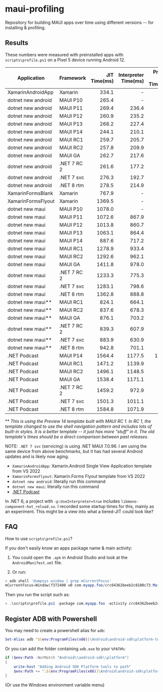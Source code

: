 # maui-profiling

Repository for building MAUI apps over time using different versions -- for installing & profiling.

## Results

These numbers were measured with preinstalled apps with `scripts\profile.ps1` on a Pixel 5 device running Android 12.

| Application        | Framework | JIT Time(ms) | Interpreter Time(ms) | Profiled AOT Time(ms) |
|------------------- |-----------| ------------:| --------------------:| ---------------------:|
| XamarinAndroidApp  |   Xamarin |        334.1 |                    - |                 306.5 |
| dotnet new android |  MAUI P10 |        265.4 |                    - |                 210.5 |
| dotnet new android |  MAUI P11 |        269.4 |                236.4 |                 197.4 |
| dotnet new android |  MAUI P12 |        260.9 |                235.2 |                 184.5 |
| dotnet new android |  MAUI P13 |        268.2 |                227.4 |                 198.4 |
| dotnet new android |  MAUI P14 |        244.1 |                210.1 |                 165.5 |
| dotnet new android |  MAUI RC1 |        259.7 |                205.7 |                 170.2 |
| dotnet new android |  MAUI RC2 |        257.8 |                209.9 |                 174.6 |
| dotnet new android |   MAUI GA |        262.7 |                217.6 |                 182.8 |
| dotnet new android | .NET 7 RC 2 |      261.6 |                177.2 |                 178.1 |
| dotnet new android | .NET 7 svc  |      276.3 |                192.7 |                 180.8 |
| dotnet new android | .NET 8 rtm  |      278.5 |                214.9 |                 180.4 |
| XamarinFormsBlank  |   Xamarin |        767.9 |                    - |                 498.6 |
| XamarinFormsFlyout |   Xamarin |       1369.5 |                    - |                 817.7 |
| dotnet new maui    |  MAUI P10 |       1078.0 |                    - |                 683.9 |
| dotnet new maui    |  MAUI P11 |       1072.6 |                867.9 |                 677.4 |
| dotnet new maui    |  MAUI P12 |       1013.8 |                860.7 |                 648.9 |
| dotnet new maui    |  MAUI P13 |       1063.1 |                864.4 |                 576.4 |
| dotnet new maui    |  MAUI P14 |        887.6 |                717.2 |                 469.9 |
| dotnet new maui    |  MAUI RC1 |       1278.9 |                933.4 |                 533.2 |
| dotnet new maui    |  MAUI RC2 |       1292.6 |                962.1 |                 563.7 |
| dotnet new maui    |   MAUI GA |       1411.8 |                978.0 |                 568.1 |
| dotnet new maui    | .NET 7 RC 2 |     1233.3 |                775.3 |                 545.4 |
| dotnet new maui    | .NET 7 svc  |     1283.1 |                798.6 |                 563.2 |
| dotnet new maui    | .NET 8 rtm  |     1362.8 |                888.8 |                 560.9 |
| dotnet new maui**  |  MAUI RC1 |        824.1 |                664.1 |                 437.1 |
| dotnet new maui**  |  MAUI RC2 |        837.6 |                678.3 |                 455.2 |
| dotnet new maui**  |   MAUI GA |        876.1 |                703.2 |                 464.2 |
| dotnet new maui**  | .NET 7 RC 2 |      839.3 |                607.9 |                 462.9 |
| dotnet new maui**  | .NET 7 svc  |      883.9 |                630.9 |                 490.5 |
| dotnet new maui**  | .NET 8 rtm  |      942.8 |                701.1 |                 482.4 |
| .NET Podcast       |  MAUI P14 |       1564.4 |               1177.5 |                1027.7 |
| .NET Podcast       |  MAUI RC1 |       1471.2 |               1139.9 |                 810.5 |
| .NET Podcast       |  MAUI RC2 |       1496.1 |               1148.5 |                 791.0 |
| .NET Podcast       |   MAUI GA |       1538.4 |               1171.1 |                 814.2 |
| .NET Podcast       | .NET 7 RC 2 |     1459.2 |                972.9 |                 759.7 |
| .NET Podcast       | .NET 7 svc  |     1501.3 |               1011.1 |                 787.2 |
| .NET Podcast       | .NET 8 rtm  |     1584.8 |               1071.9 |                 762.2 |

** _This is using the Preview 14 template built with MAUI RC 1. In RC 1,
the template changed to use the shell navigation pattern and
includes lots of built-in styles. It is a better template -- it just
has more "stuff" in it. The old template's times should be a direct
comparison between past releases._

NOTE: `.NET 7 svc` (servicing) is using .NET MAUI 7.0.96. I am using the same
device from above benchmarks, but it has had several Android updates and is
likely now aging.

* `XamarinAndroidApp`: Xamarin.Android Single View Application template from VS 2022
* `XamarinFormsFlyout`: Xamarin.Forms Flyout template from VS 2022
* `dotnet new android`: literally run this command
* `dotnet new maui`: literally run this command
* [.NET Podcast](https://github.com/microsoft/dotnet-podcasts)

In .NET 6, a project with `-p:UseInterpreter=true` includes
`libmono-component-hot_reload.so`. I recorded some startup times for
this, mainly as an experiment. This might be a view into what a
tiered-JIT could look like?

## FAQ

How to use `scripts\profile.ps1`?

If you don't easily know an apps package name & main activity:

1. You could open the `.apk` in Android Studio and look at the `AndroidManifest.xml` file.

1. Or run:

```powershell
> adb shell 'dumpsys window | grep mCurrentFocus'
mCurrentFocus=Window{f372400 u0 com.myapp.foo/crc64362beeb2c8180c73.MainActivity}
```

Then you run the script such as:

```powershell
> .\scripts\profile.ps1 -package com.myapp.foo -activity crc64362beeb2c8180c73.MainActivity
```

## Register ADB with Powershell

You may need to create a powershell alias for `adb`:

```powershell
Set-Alias adb "${env:ProgramFiles(x86)}\Android\android-sdk\platform-tools\adb.exe"
```

Or you can add the folder containing `adb.exe` to your `%PATH%`:

```powershell
if ($env:Path -NotMatch "Android\\android-sdk\\platform")
{
    write-host "Adding Android SDK Platform tools to path"
    $env:Path += ";${env:ProgramFiles(x86)}\Android\android-sdk\platform-tools"
}
```
(Or use the Windows environment variable menu)
